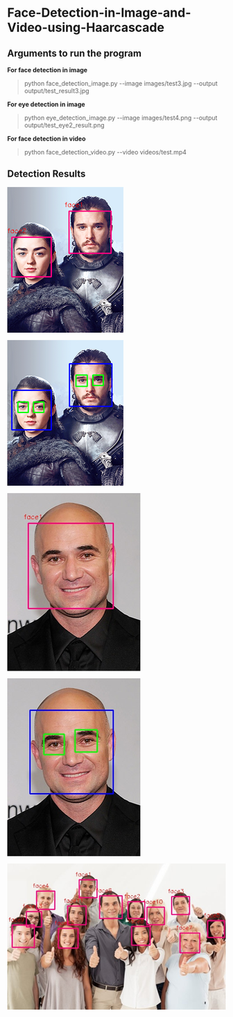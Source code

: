 # Face-Detection-in-Image-and-Video-using-Haarcascade

## Arguments to run the program

**For face detection in image**
>python face_detection_image.py --image images/test3.jpg --output output/test_result3.jpg 

**For eye detection in image**
>python eye_detection_image.py --image images/test4.png --output output/test_eye2_result.png

**For face detection in video**
>python face_detection_video.py --video videos/test.mp4

## Detection Results

![Image](output/test_result4.png)

![Image](output/test_eye2_result.png)

![Image](output/test_result3.jpg)

![Image](output/test_eye_result3.jpg)

![Image](output/test_result2.jpg)
